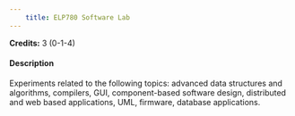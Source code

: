 ```yaml
---
    title: ELP780 Software Lab
---
```

**Credits:** 3 (0-1-4)



#### Description 
Experiments related to the following topics: advanced data structures and algorithms, compilers, GUI, component-based software design, distributed and web based applications, UML, firmware, database applications.
